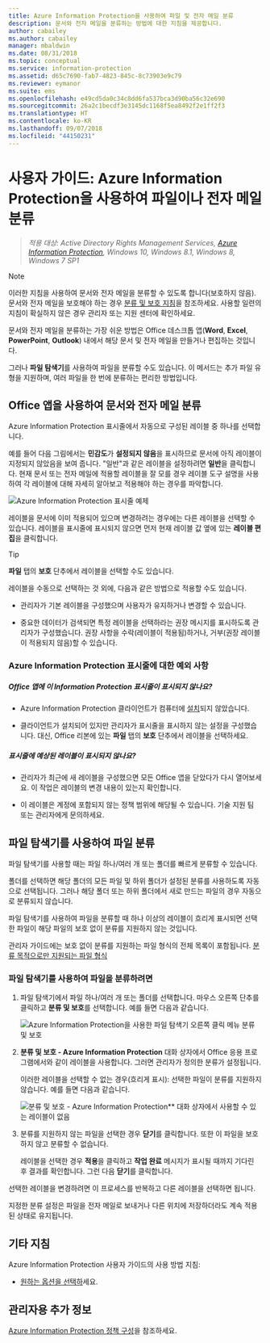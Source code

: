 ```yaml
---
title: Azure Information Protection을 사용하여 파일 및 전자 메일 분류
description: 문서와 전자 메일을 분류하는 방법에 대한 지침을 제공합니다.
author: cabailey
ms.author: cabailey
manager: mbaldwin
ms.date: 08/31/2018
ms.topic: conceptual
ms.service: information-protection
ms.assetid: d65c7690-fab7-4823-845c-8c73903e9c79
ms.reviewer: eymanor
ms.suite: ems
ms.openlocfilehash: e49cd5da0c34c8dd6fa537bca3d90ba56c32e690
ms.sourcegitcommit: 26a2c1becdf3e3145dc1168f5ea8492f2e1ff2f3
ms.translationtype: HT
ms.contentlocale: ko-KR
ms.lasthandoff: 09/07/2018
ms.locfileid: "44150231"
---
```

# <a name="user-guide-classify-a-file-or-email-by-using-azure-information-protection"></a>사용자 가이드: Azure Information Protection을 사용하여 파일이나 전자 메일 분류

>*적용 대상: Active Directory Rights Management Services, [Azure Information Protection](https://azure.microsoft.com/pricing/details/information-protection), Windows 10, Windows 8.1, Windows 8, Windows 7 SP1*

> [!NOTE]
> 이러한 지침을 사용하여 문서와 전자 메일을 분류할 수 있도록 합니다(보호하지 않음). 문서와 전자 메일을 보호해야 하는 경우 [분류 및 보호 지침](client-classify-protect.md)을 참조하세요. 사용할 일련의 지침이 확실하지 않은 경우 관리자 또는 지원 센터에 확인하세요.

문서와 전자 메일을 분류하는 가장 쉬운 방법은 Office 데스크톱 앱(**Word**, **Excel**, **PowerPoint**, **Outlook**) 내에서 해당 문서 및 전자 메일을 만들거나 편집하는 것입니다. 

그러나 **파일 탐색기**를 사용하여 파일을 분류할 수도 있습니다. 이 메서드는 추가 파일 유형을 지원하며, 여러 파일을 한 번에 분류하는 편리한 방법입니다. 

## <a name="using-office-apps-to-classify-your-documents-and-emails"></a>Office 앱을 사용하여 문서와 전자 메일 분류

Azure Information Protection 표시줄에서 자동으로 구성된 레이블 중 하나를 선택합니다. 

예를 들어 다음 그림에서는 **민감도**가 **설정되지 않음**을 표시하므로 문서에 아직 레이블이 지정되지 않았음을 보여 줍니다. "일반"과 같은 레이블을 설정하려면 **일반**을 클릭합니다. 현재 문서 또는 전자 메일에 적용할 레이블을 잘 모를 경우 레이블 도구 설명을 사용하여 각 레이블에 대해 자세히 알아보고 적용해야 하는 경우를 파악합니다. 

![Azure Information Protection 표시줄 예제](../media/info-protect-bar-not-set-callout.png)

레이블을 문서에 이미 적용되어 있으며 변경하려는 경우에는 다른 레이블을 선택할 수 있습니다. 레이블을 표시줄에 표시되지 않으면 먼저 현재 레이블 값 옆에 있는 **레이블 편집**을 클릭합니다.

> [!TIP]
> **파일** 탭의 **보호** 단추에서 레이블을 선택할 수도 있습니다.

레이블을 수동으로 선택하는 것 외에, 다음과 같은 방법으로 적용할 수도 있습니다.

- 관리자가 기본 레이블을 구성했으며 사용자가 유지하거나 변경할 수 있습니다.

- 중요한 데이터가 검색되면 특정 레이블을 선택하라는 권장 메시지를 표시하도록 관리자가 구성했습니다. 권장 사항을 수락(레이블이 적용됨)하거나, 거부(권장 레이블이 적용되지 않음)할 수 있습니다.

### <a name="exceptions-for-the-azure-information-protection-bar"></a>Azure Information Protection 표시줄에 대한 예외 사항 

##### <a name="dont-see-this-information-protection-bar-in-your-office-apps"></a>Office 앱에 이 Information Protection 표시줄이 표시되지 않나요?

- Azure Information Protection 클라이언트가 컴퓨터에 [설치](install-client-app.md)되지 않았습니다.

- 클라이언트가 설치되어 있지만 관리자가 표시줄을 표시하지 않는 설정을 구성했습니다. 대신, Office 리본에 있는 **파일** 탭의 **보호** 단추에서 레이블을 선택하세요. 

##### <a name="is-the-label-that-you-expect-to-see-not-displayed-on-the-bar"></a>표시줄에 예상된 레이블이 표시되지 않나요? 

- 관리자가 최근에 새 레이블을 구성했으면 모든 Office 앱을 닫았다가 다시 열어보세요. 이 작업은 레이블의 변경 내용이 있는지 확인합니다.

- 이 레이블은 계정에 포함되지 않는 정책 범위에 해당될 수 있습니다. 기술 지원 팀 또는 관리자에게 문의하세요.


## <a name="using-file-explorer-to-classify-files"></a>파일 탐색기를 사용하여 파일 분류

파일 탐색기를 사용할 때는 파일 하나/여러 개 또는 폴더를 빠르게 분류할 수 있습니다. 

폴더를 선택하면 해당 폴더의 모든 파일 및 하위 폴더가 설정된 분류를 사용하도록 자동으로 선택됩니다. 그러나 해당 폴더 또는 하위 폴더에서 새로 만드는 파일의 경우 자동으로 분류되지 않습니다.

파일 탐색기를 사용하여 파일을 분류할 때 하나 이상의 레이블이 흐리게 표시되면 선택한 파일이 해당 파일의 보호 없이 분류를 지원하지 않는 것입니다.

관리자 가이드에는 보호 없이 분류를 지원하는 파일 형식의 전체 목록이 포함됩니다. [분류 목적으로만 지원되는 파일 형식](client-admin-guide-file-types.md#file-types-supported-for-classification-only)

### <a name="to-classify-a-file-by-using-file-explorer"></a>파일 탐색기를 사용하여 파일을 분류하려면

1. 파일 탐색기에서 파일 하나/여러 개 또는 폴더를 선택합니다. 마우스 오른쪽 단추를 클릭하고 **분류 및 보호**를 선택합니다. 예를 들면 다음과 같습니다.
    
    ![Azure Information Protection을 사용한 파일 탐색기 오른쪽 클릭 메뉴 분류 및 보호](../media/right-click-classify-protect-folder.png)

2. **분류 및 보호 - Azure Information Protection** 대화 상자에서 Office 응용 프로그램에서와 같이 레이블을 사용합니다. 그러면 관리자가 정의한 분류가 설정됩니다. 
    
    이러한 레이블을 선택할 수 없는 경우(흐리게 표시): 선택한 파일이 분류를 지원하지 않습니다. 예를 들면 다음과 같습니다.
    
    ![분류 및 보호 - Azure Information Protection** 대화 상자에서 사용할 수 있는 레이블이 없음](../media/info-protect-dialog-labels-dimmed.png)

3. 분류를 지원하지 않는 파일을 선택한 경우 **닫기**를 클릭합니다. 또한 이 파일을 보호하지 않고 분류할 수 없습니다.
    
    레이블을 선택한 경우 **적용**을 클릭하고 **작업 완료** 메시지가 표시될 때까지 기다린 후 결과를 확인합니다. 그런 다음 **닫기**를 클릭합니다.

선택한 레이블을 변경하려면 이 프로세스를 반복하고 다른 레이블을 선택하면 됩니다.

지정한 분류 설정은 파일을 전자 메일로 보내거나 다른 위치에 저장하더라도 계속 적용된 상태로 유지됩니다. 
## <a name="other-instructions"></a>기타 지침
Azure Information Protection 사용자 가이드의 사용 방법 지침:

- [원하는 옵션을 선택하](client-user-guide.md#what-do-you-want-to-do)세요.

## <a name="additional-information-for-administrators"></a>관리자용 추가 정보    
[Azure Information Protection 정책 구성](../configure-policy.md)을 참조하세요.

